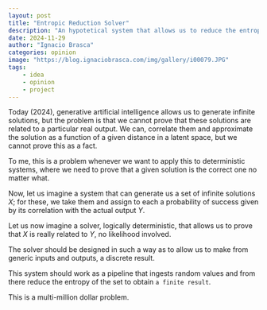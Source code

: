 ```yaml
---
layout: post
title: "Entropic Reduction Solver"
description: "An hypotetical system that allows us to reduce the entropy of a set of solutions to obtain a finite result."
date: 2024-11-29
author: "Ignacio Brasca"
categories: opinion
image: "https://blog.ignaciobrasca.com/img/gallery/i00079.JPG"
tags:
    - idea
    - opinion
    - project
---
```

Today (2024), generative artificial intelligence allows us to generate infinite solutions, but the problem is that we cannot prove that these solutions are related to a particular real output. We can, correlate them and approximate the solution as a function of a given distance in a latent space, but we cannot prove this as a fact.

To me, this is a problem whenever we want to apply this to deterministic systems, where we need to prove that a given solution is the correct one no matter what.

Now, let us imagine a system that can generate us a set of infinite solutions $X$; for these, we take them and assign to each a probability of success given by its correlation with the actual output $Y$. 

Let us now imagine a solver, logically deterministic, that allows us to prove that $X$ is really related to $Y$, no likelihood involved.

The solver should be designed in such a way as to allow us to make from generic inputs and outputs, a discrete result.

This system should work as a pipeline that ingests random values and from there reduce the entropy of the set to obtain `a finite result`.

This is a multi-million dollar problem.
